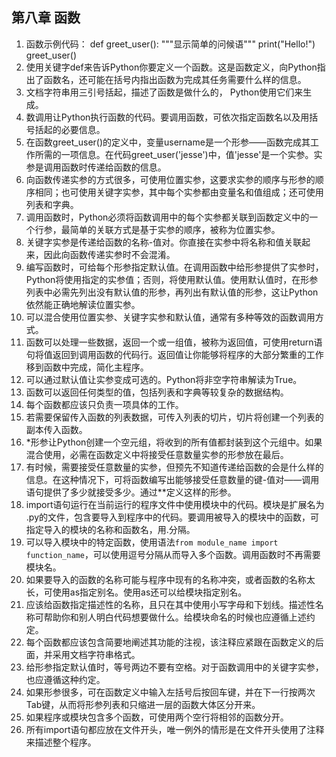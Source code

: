 ## 第八章 函数

1. 函数示例代码：
   def greet_user():
   	"""显示简单的问候语"""
   	print("Hello!")
   greet_user()
2. 使用关键字def来告诉Python你要定义一个函数。这是函数定义，向Python指出了函数名，还可能在括号内指出函数为完成其任务需要什么样的信息。
3. 文档字符串用三引号括起，描述了函数是做什么的， Python使用它们来生成。
4. 数调用让Python执行函数的代码。要调用函数，可依次指定函数名以及用括号括起的必要信息。
5. 在函数greet_user()的定义中，变量username是一个形参——函数完成其工作所需的一项信息。在代码greet_user('jesse')中，值'jesse'是一个实参。实参是调用函数时传递给函数的信息。
6. 向函数传递实参的方式很多，可使用位置实参，这要求实参的顺序与形参的顺序相同；也可使用关键字实参，其中每个实参都由变量名和值组成；还可使用列表和字典。
7. 调用函数时，Python必须将函数调用中的每个实参都关联到函数定义中的一个行参，最简单的关联方式是基于实参的顺序，被称为位置实参。
8. 关键字实参是传递给函数的名称-值对。你直接在实参中将名称和值关联起来，因此向函数传递实参时不会混淆。
9. 编写函数时，可给每个形参指定默认值。在调用函数中给形参提供了实参时，Python将使用指定的实参值；否则，将使用默认值。使用默认值时，在形参列表中必需先列出没有默认值的形参，再列出有默认值的形参，这让Python依然能正确地解读位置实参。
10. 可以混合使用位置实参、关键字实参和默认值，通常有多种等效的函数调用方式。
11. 函数可以处理一些数据，返回一个或一组值，被称为返回值，可使用return语句将值返回到调用函数的代码行。返回值让你能够将程序的大部分繁重的工作移到函数中完成，简化主程序。
12. 可以通过默认值让实参变成可选的。Python将非空字符串解读为True。
13. 函数可以返回任何类型的值，包括列表和字典等较复杂的数据结构。
14. 每个函数都应该只负责一项具体的工作。
15. 若需要保留传入函数的列表数据，可传入列表的切片，切片将创建一个列表的副本传入函数。
16. *形参让Python创建一个空元组，将收到的所有值都封装到这个元组中。如果混合使用，必需在函数定义中将接受任意数量实参的形参放在最后。
17. 有时候，需要接受任意数量的实参，但预先不知道传递给函数的会是什么样的信息。在这种情况下，可将函数编写出能够接受任意数量的键-值对——调用语句提供了多少就接受多少。通过**定义这样的形参。
18. import语句运行在当前运行的程序文件中使用模块中的代码。模块是扩展名为 .py的文件，包含要导入到程序中的代码。要调用被导入的模块中的函数，可指定导入的模块的名称和函数名，用.分隔。
19. 可以导入模块中的特定函数，使用语法`from module_name import function_name`，可以使用逗号分隔从而导入多个函数。调用函数时不再需要模块名。
20. 如果要导入的函数的名称可能与程序中现有的名称冲突，或者函数的名称太长，可使用as指定别名。使用as还可以给模块指定别名。
21. 应该给函数指定描述性的名称，且只在其中使用小写字母和下划线。描述性名称可帮助你和别人明白代码想要做什么。给模块命名的时候也应遵循上述约定。
22. 每个函数都应该包含简要地阐述其功能的注视，该注释应紧跟在函数定义的后面，并采用文档字符串格式。
23. 给形参指定默认值时，等号两边不要有空格。对于函数调用中的关键字实参，也应遵循这种约定。
24. 如果形参很多，可在函数定义中输入左括号后按回车键，并在下一行按两次Tab键，从而将形参列表和只缩进一层的函数大体区分开来。
25. 如果程序或模块包含多个函数，可使用两个空行将相邻的函数分开。
26. 所有import语句都应放在文件开头，唯一例外的情形是在文件开头使用了注释来描述整个程序。